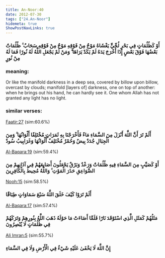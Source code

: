```yaml
---
title: An-Noor:40
date: 2012-07-30
tags: ["24.An-Noor"]
hidemeta: true 
ShowPostNavLinks: true 
---
```

### أَوْ كَظُلُمَاتٍ فِي بَحْرٍ لُجِّيٍّ يَغْشَاهُ مَوْجٌ مِنْ فَوْقِهِ مَوْجٌ مِنْ فَوْقِهِ سَحَابٌ ۚ ظُلُمَاتٌ بَعْضُهَا فَوْقَ بَعْضٍ إِذَا أَخْرَجَ يَدَهُ لَمْ يَكَدْ يَرَاهَا ۗ وَمَنْ لَمْ يَجْعَلِ اللَّهُ لَهُ نُورًا فَمَا لَهُ مِنْ نُورٍ
### meaning: 
Or like the manifold darkness in a deep sea, covered by billow upon billow, overcast by clouds; manifold [layers of] darkness, one on top of another: when he brings out his hand, he can hardly see it. One whom Allah has not granted any light has no light.
### similar verses: 

[Faatir:27](/35/27) (sim:60.6%)

### أَلَمْ تَرَ أَنَّ اللَّهَ أَنْزَلَ مِنَ السَّمَاءِ مَاءً فَأَخْرَجْنَا بِهِ ثَمَرَاتٍ مُخْتَلِفًا أَلْوَانُهَا ۚ وَمِنَ الْجِبَالِ جُدَدٌ بِيضٌ وَحُمْرٌ مُخْتَلِفٌ أَلْوَانُهَا وَغَرَابِيبُ سُودٌ

[Al-Baqara:19](/2/19) (sim:59.4%)

### أَوْ كَصَيِّبٍ مِنَ السَّمَاءِ فِيهِ ظُلُمَاتٌ وَرَعْدٌ وَبَرْقٌ يَجْعَلُونَ أَصَابِعَهُمْ فِي آذَانِهِمْ مِنَ الصَّوَاعِقِ حَذَرَ الْمَوْتِ ۚ وَاللَّهُ مُحِيطٌ بِالْكَافِرِينَ

[Nooh:15](/71/15) (sim:58.5%)

### أَلَمْ تَرَوْا كَيْفَ خَلَقَ اللَّهُ سَبْعَ سَمَاوَاتٍ طِبَاقًا

[Al-Baqara:17](/2/17) (sim:57.4%)

### مَثَلُهُمْ كَمَثَلِ الَّذِي اسْتَوْقَدَ نَارًا فَلَمَّا أَضَاءَتْ مَا حَوْلَهُ ذَهَبَ اللَّهُ بِنُورِهِمْ وَتَرَكَهُمْ فِي ظُلُمَاتٍ لَا يُبْصِرُونَ

[Ali Imran:5](/3/5) (sim:55.7%)

### إِنَّ اللَّهَ لَا يَخْفَىٰ عَلَيْهِ شَيْءٌ فِي الْأَرْضِ وَلَا فِي السَّمَاءِ
